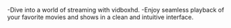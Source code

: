 -Dive into a world of streaming with vidboxhd. 
-Enjoy seamless playback of your favorite movies and shows in a clean and intuitive interface.

<!---
vidboxhd/vidboxhd is a ✨ special ✨ repository because its `README.md` (this file) appears on your GitHub profile.
You can click the Preview link to take a look at your changes.
--->
